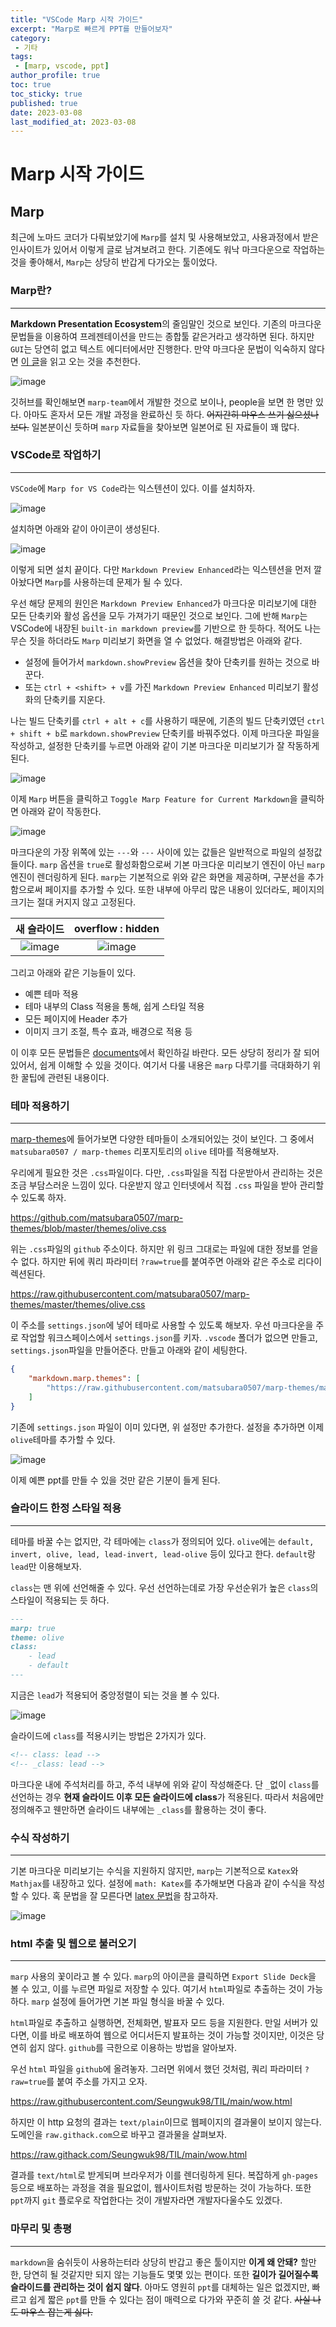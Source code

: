 ```yaml
---
title: "VSCode Marp 시작 가이드"
excerpt: "Marp로 빠르게 PPT를 만들어보자"
category: 
 - 기타
tags:
 - [marp, vscode, ppt]
author_profile: true
toc: true
toc_sticky: true
published: true
date: 2023-03-08
last_modified_at: 2023-03-08
---
```


# Marp 시작 가이드

## Marp

최근에 노마드 코더가 다뤄보았기에 `Marp`를 설치 및 사용해보았고, 사용과정에서 받은 인사이트가 있어서 이렇게 글로 남겨보려고 한다. 기존에도 워낙 마크다운으로 작업하는 것을 좋아해서, `Marp`는 상당히 반갑게 다가오는 툴이었다.

### Marp란?

---

**Markdown Presentation Ecosystem**의 줄임말인 것으로 보인다. 기존의 마크다운 문법들을 이용하여 프레젠테이션을 만드는 종합툴 같은거라고 생각하면 된다. 하지만 `GUI`는 당연히 없고 텍스트 에디터에서만 진행한다. 만약 마크다운 문법이 익숙하지 않다면 [이 글](https://seungwuk98.github.io/%EA%B8%B0%ED%83%80/01-markdown-guide/)을 읽고 오는 것을 추천한다.

![image](https://seungwuk98.hopto.org/index.php/apps/files_sharing/publicpreview/2MsFQDNmWmn4n5n?file=/&fileId=20302&x=2560&y=1600&a=true)

깃허브를 확인해보면 `marp-team`에서 개발한 것으로 보이나, people을 보면 한 명만 있다. 아마도 혼자서 모든 개발 과정을 완료하신 듯 하다. ~~어지간히 마우스 쓰기 싫으셨나보다.~~ 일본분이신 듯하며 `marp` 자료들을 찾아보면 일본어로 된 자료들이 꽤 많다.

### VSCode로 작업하기

---

`VSCode`에 `Marp for VS Code`라는 익스텐션이 있다. 이를 설치하자.

![image](https://seungwuk98.hopto.org/index.php/apps/files_sharing/publicpreview/A2Y6a5HmY8LPt72?file=/&fileId=20311&x=2560&y=1600&a=true)

설치하면 아래와 같이 아이콘이 생성된다.

![image](https://seungwuk98.hopto.org/index.php/apps/files_sharing/publicpreview/CE2eqwxRiZ3zfsS?file=/&fileId=20331&x=2560&y=1600&a=true)

이렇게 되면 설치 끝이다. 다만 `Markdown Preview Enhanced`라는 익스텐션을 먼저 깔아놨다면 `Marp`를 사용하는데 문제가 될 수 있다.

우선 해당 문제의 원인은 `Markdown Preview Enhanced`가 마크다운 미리보기에 대한 모든 단축키와 활성 옵션을 모두 가져가기 때문인 것으로 보인다. 그에 반해 `Marp`는 VSCode에 내장된 `built-in markdown preview`를 기반으로 한 듯하다. 적어도 나는 무슨 짓을 하더라도 `Marp` 미리보기 화면을 열 수 없었다. 해결방법은 아래와 같다.

-   설정에 들어가서 `markdown.showPreview` 옵션을 찾아 단축키를 원하는 것으로 바꾼다.
-   또는 `ctrl + <shift> + v`를 가진 `Markdown Preview Enhanced` 미리보기 활성화의 단축키를 지운다.

나는 빌드 단축키를 `ctrl + alt + c`를 사용하기 때문에, 기존의 빌드 단축키였던 `ctrl + shift + b`로 `markdown.showPreview` 단축키를 바꿔주었다. 이제 마크다운 파일을 작성하고, 설정한 단축키를 누르면 아래와 같이 기본 마크다운 미리보기가 잘 작동하게 된다.

![image](https://seungwuk98.hopto.org/index.php/apps/files_sharing/publicpreview/k3tbw4qyoGbcgH5?file=/&fileId=20350&x=2560&y=1600&a=true)

이제 `Marp` 버튼을 클릭하고 `Toggle Marp Feature for Current Markdown`을 클릭하면 아래와 같이 작동한다.

![image](https://seungwuk98.hopto.org/index.php/apps/files_sharing/publicpreview/xCXT7zfD5M2onBR?file=/&fileId=20360&x=2560&y=1600&a=true)

마크다운의 가장 위쪽에 있는 `---`와 `---` 사이에 있는 값들은 일반적으로 파일의 설정값들이다. `marp` 옵션을 `true`로 활성화함으로써 기본 마크다운 미리보기 엔진이 아닌 `marp` 엔진이 렌더링하게 된다. `marp`는 기본적으로 위와 같은 화면을 제공하며, 구분선을 추가함으로써 페이지를 추가할 수 있다. 또한 내부에 아무리 많은 내용이 있더라도, 페이지의 크기는 절대 커지지 않고 고정된다.

|새 슬라이드|overflow : hidden|
|:---:|:---:|
| ![image](https://seungwuk98.hopto.org/index.php/apps/files_sharing/publicpreview/Sk896rMwjFYBQq4?file=/&fileId=20369&x=2560&y=1600&a=true) | ![image](https://seungwuk98.hopto.org/index.php/apps/files_sharing/publicpreview/ysayrj5Y8dmytSr?file=/&fileId=20378&x=2560&y=1600&a=true) |

그리고 아래와 같은 기능들이 있다.

- 예쁜 테마 적용
- 테마 내부의 Class 적용을 통해, 쉽게 스타일 적용
- 모든 페이지에 Header 추가
- 이미지 크기 조절, 특수 효과, 배경으로 적용 등

이 이후 모든 문법들은 [documents](https://marpit.marp.app/)에서 확인하길 바란다. 모든 상당히 정리가 잘 되어있어서, 쉽게 이해할 수 있을 것이다. 여기서 다룰 내용은 `marp` 다루기를 극대화하기 위한 꿀팁에 관련된 내용이다.

### 테마 적용하기
---

[marp-themes](https://github.com/topics/marp-themes)에 들어가보면 다양한 테마들이 소개되어있는 것이 보인다. 그 중에서 `matsubara0507 / marp-themes` 리포지토리의 `olive` 테마를 적용해보자. 

우리에게 필요한 것은 `.css`파일이다. 다만, `.css`파일을 직접 다운받아서 관리하는 것은 조금 부담스러운 느낌이 있다. 다운받지 않고 인터넷에서 직접 `.css` 파일을 받아 관리할 수 있도록 하자.

https://github.com/matsubara0507/marp-themes/blob/master/themes/olive.css

위는 `.css`파일의 `github` 주소이다. 하지만 위 링크 그대로는 파일에 대한 정보를 얻을 수 없다. 하지만 뒤에 쿼리 파라미터 `?raw=true`를 붙여주면 아래와 같은 주소로 리다이렉션된다.

https://raw.githubusercontent.com/matsubara0507/marp-themes/master/themes/olive.css

이 주소를 `settings.json`에 넣어 테마로 사용할 수 있도록 해보자. 우선 마크다운을 주로 작업할 워크스페이스에서 `settings.json`를 키자. `.vscode` 폴더가 없으면 만들고, `settings.json`파일을 만들어준다. 만들고 아래와 같이 세팅한다.

```json
{
    "markdown.marp.themes": [
        "https://raw.githubusercontent.com/matsubara0507/marp-themes/master/themes/olive.css",
    ]
}
```
기존에 `settings.json` 파일이 이미 있다면, 위 설정만 추가한다. 설정을 추가하면 이제 `olive`테마를 추가할 수 있다.

![image](https://seungwuk98.hopto.org/index.php/apps/files_sharing/publicpreview/3JZZeMNffHPryZi?file=/&fileId=20387&x=2560&y=1600&a=true)

이제 예쁜 ppt를 만들 수 있을 것만 같은 기분이 들게 된다.

### 슬라이드 한정 스타일 적용
---
테마를 바꿀 수는 없지만, 각 테마에는 `class`가 정의되어 있다. `olive`에는 `default, invert, olive, lead, lead-invert, lead-olive` 등이 있다고 한다. `default`랑 `lead`만 이용해보자.

`class`는 맨 위에 선언해줄 수 있다. 우선 선언하는데로 가장 우선순위가 높은 `class`의 스타일이 적용되는 듯 하다. 

```markdown
---
marp: true
theme: olive
class:
    - lead
    - default
---
```
지금은 `lead`가 적용되어 중앙정렬이 되는 것을 볼 수 있다.

![image](https://seungwuk98.hopto.org/index.php/apps/files_sharing/publicpreview/krdoXXYmMCHba7R?file=/&fileId=20395&x=2560&y=1600&a=true)

슬라이드에 `class`를 적용시키는 방법은 2가지가 있다.

```markdown
<!-- class: lead -->
<!-- _class: lead -->
```
마크다운 내에 주석처리를 하고, 주석 내부에 위와 같이 작성해준다. 단 `_`없이 `class`를 선언하는 경우 **현재 슬라이드 이후 모든 슬라이드에 class**가 적용된다. 따라서 처음에만 정의해주고 웬만하면 슬라이드 내부에는 `_class`를 활용하는 것이 좋다.

### 수식 작성하기
---
기본 마크다운 미리보기는 수식을 지원하지 않지만, `marp`는 기본적으로 `Katex`와 `Mathjax`를 내장하고 있다. 설정에 `math: Katex`를 추가해보면 다음과 같이 수식을 작성할 수 있다. 혹 문법을 잘 모른다면 [latex 문법](https://ko.wikipedia.org/wiki/%EC%9C%84%ED%82%A4%EB%B0%B1%EA%B3%BC:TeX_%EB%AC%B8%EB%B2%95)을 참고하자.

![image](https://seungwuk98.hopto.org/index.php/apps/files_sharing/publicpreview/cPfA2KKEsAr9Lob?file=/&fileId=20405&x=2560&y=1600&a=true)

### html 추출 및 웹으로 불러오기
---
`marp` 사용의 꽃이라고 볼 수 있다. `marp`의 아이콘을 클릭하면 `Export Slide Deck`을 볼 수 있고, 이를 누르면 파일로 저장할 수 있다. 여기서 `html`파일로 추출하는 것이 가능하다. `marp` 설정에 들어가면 기본 파일 형식을 바꿀 수 있다. 

`html`파일로 추출하고 실행하면, 전체화면, 발표자 모드 등을 지원한다. 만일 서버가 있다면, 이를 바로 배포하여 웹으로 어디서든지 발표하는 것이 가능할 것이지만, 이것은 당연히 쉽지 않다. `github`를 극한으로 이용하는 방법을 알아보자.

우선 `html` 파일을 `github`에 올려놓자. 그러면 위에서 했던 것처럼, 쿼리 파라미터 `?raw=true`를 붙여 주소를 가지고 오자.

https://raw.githubusercontent.com/Seungwuk98/TIL/main/wow.html

하지만 이 http 요청의 결과는 `text/plain`이므로 웹페이지의 결과물이 보이지 않는다. 도메인을 `raw.githack.com`으로 바꾸고 결과물을 살펴보자.

https://raw.githack.com/Seungwuk98/TIL/main/wow.html


결과를 `text/html`로 받게되며 브라우저가 이를 렌더링하게 된다. 복잡하게 `gh-pages`등으로 배포하는 과정을 겪을 필요없이, 웹사이트처럼 방문하는 것이 가능하다. 또한 `ppt`까지 `git` 플로우로 작업한다는 것이 개발자라면 개발자다울수도 있겠다. 

### 마무리 및 총평
---
`markdown`을 숨쉬듯이 사용하는터라 상당히 반갑고 좋은 툴이지만 **이게 왜 안돼?** 할만한, 당연히 될 것같지만 되지 않는 기능들도 몇몇 있는 편이다. 또한 **길이가 길어질수록 슬라이드를 관리하는 것이 쉽지 않다**. 아마도 영원히 `ppt`를 대체하는 일은 없겠지만, 빠르고 쉽게 짧은 `ppt`를 만들 수 있다는 점이 매력으로 다가와 꾸준히 쓸 것 같다. ~~사실 나도 마우스 잡는게 싫다.~~ 

